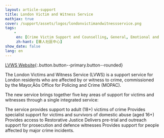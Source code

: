 ```yaml
---
layout: article-support
title: London Victim and Witness Service
mathjax: true
cover: /support/assets/logos/londonvictimandwitnessservice.png
tags:
    -
     en: [Crime Victim Support and Counselling, General, Emotional and practical assistance, Personal safety services, Help navigating the criminal justice system, Restorative justice]
     zh-hant: [華人社區中心]
show_date: false
lang: en
---
```


[LVWS Website](https://www.londonvws.org.uk/hate-crime){:.button.button--primary.button--rounded}

The London Victims and Witness Service (LVWS) is a support service for London residents who are affected by or witness to crime, commissioned by the Mayor‚Äôs Office for Policing and Crime (MOPAC).

The new service brings together five key areas of support for victims and witnesses through a single integrated service:

The service provides support to adult (18+) victims of crime
Provides specialist support for victims and survivors of domestic abuse (aged 16+)
Provides access to Restorative Justice
Delivers pre-trial and outreach support for prosecution and defence witnesses
Provides support for people affected by major crime incidents.
